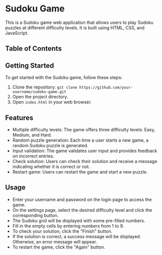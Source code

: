 # Sudoku Game

This is a Sudoku game web application that allows users to play Sudoku puzzles at different difficulty levels. It is built using HTML, CSS, and JavaScript.

## Table of Contents


## Getting Started

To get started with the Sudoku game, follow these steps:

1. Clone the repository: `git clone https://github.com/your-username/sudoku-game.git`
2. Open the project directory.
3. Open `index.html` in your web browser.

## Features

- Multiple difficulty levels: The game offers three difficulty levels: Easy, Medium, and Hard.
- Random puzzle generation: Each time a user starts a new game, a random Sudoku puzzle is generated.
- Input validation: The game validates user input and provides feedback on incorrect entries.
- Check solution: Users can check their solution and receive a message indicating whether it is correct or not.
- Restart game: Users can restart the game and start a new puzzle.

## Usage

- Enter your username and password on the login page to access the game.
- On the settings page, select the desired difficulty level and click the corresponding button.
- The Sudoku grid will be displayed with some pre-filled numbers.
- Fill in the empty cells by entering numbers from 1 to 9.
- To check your solution, click the "Finish" button.
- If the solution is correct, a success message will be displayed. Otherwise, an error message will appear.
- To restart the game, click the "Again" button.
